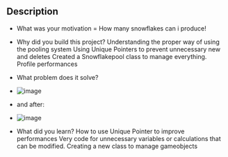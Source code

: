 # <Snow Flake Generator>

## Description

- What was your motivation = How many snowflakes can i produce!
- Why did you build this project?
  Understanding the proper way of using the pooling system
  Using Unique Pointers to prevent unnecessary new and deletes
  Created a Snowflakepool class to manage everything.
  Profile performances
  
- What problem does it solve?
- ![image](https://github.com/robbyseguin/Snow-Flake-Generator/assets/100798593/f911c300-b8fb-40bb-a7a2-d2c422d260ef)

- and after:

- ![image](https://github.com/robbyseguin/Snow-Flake-Generator/assets/100798593/6d0ee4c6-cbe8-4e5f-97f0-7dc21d0f1529)


  
- What did you learn?
  How to use Unique Pointer to improve performances
  Very code for unnecessary variables or calculations that can be modified.
  Creating a new class to manage gameobjects
